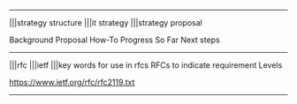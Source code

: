 
----

|||strategy structure
|||it strategy
|||strategy proposal

Background
Proposal
How-To
Progress So Far
Next steps


----

|||rfc
|||ietf
|||key words for use in rfcs RFCs to indicate requirement Levels

https://www.ietf.org/rfc/rfc2119.txt

----


